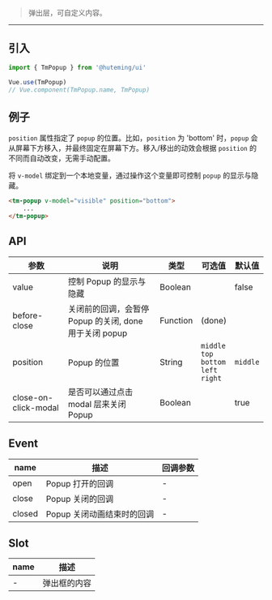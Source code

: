 > 弹出层，可自定义内容。

-------------

## 引入

```javascript
import { TmPopup } from '@huteming/ui'

Vue.use(TmPopup)
// Vue.component(TmPopup.name, TmPopup)
```

## 例子

`position` 属性指定了 `popup` 的位置。比如，`position` 为 'bottom' 时，`popup` 会从屏幕下方移入，并最终固定在屏幕下方。移入/移出的动效会根据 `position` 的不同而自动改变，无需手动配置。

将 `v-model` 绑定到一个本地变量，通过操作这个变量即可控制 `popup` 的显示与隐藏。

```html
<tm-popup v-model="visible" position="bottom">
    ...
</tm-popup>
```

## API

| 参数 | 说明 | 类型 | 可选值 | 默认值 |
|------|-------|---------|-------|--------|
| value | 控制 Popup 的显示与隐藏 | Boolean |  | false |
| before-close | 关闭前的回调，会暂停 Popup 的关闭, done 用于关闭 popup | Function | (done) |  |
| position | Popup 的位置 | String | `middle`<br>`top`<br>`bottom`<br>`left`<br>`right` | `middle` |
| close-on-click-modal | 是否可以通过点击 modal 层来关闭 Popup | Boolean | | true |

## Event

| name | 描述 | 回调参数 |
|------|--------|-------|
| open | Popup 打开的回调 | - |
| close | Popup 关闭的回调 | - |
| closed | Popup 关闭动画结束时的回调 | - |

## Slot

| name | 描述 |
|------|--------|
| - | 弹出框的内容 |
